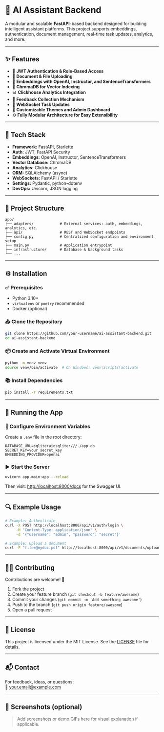# 🧠 AI Assistant Backend

A modular and scalable **FastAPI**-based backend designed for building intelligent assistant platforms. This project supports embeddings, authentication, document management, real-time task updates, analytics, and more.

---

## ✨ Features

- 🔐 **JWT Authentication & Role-Based Access**
- 📄 **Document & File Uploading**
- 🧠 **Embeddings with OpenAI, Instructor, and SentenceTransformers**
- 💃️ **ChromaDB for Vector Indexing**
- 📊 **Clickhouse Analytics Integration**
- 💬 **Feedback Collection Mechanism**
- 🔌 **WebSocket Task Updates**
- 🎨 **Customizable Themes and Admin Dashboard**
- ⚙️ **Fully Modular Architecture for Easy Extensibility**

---

## 💠 Tech Stack

- **Framework:** FastAPI, Starlette
- **Auth:** JWT, FastAPI Security
- **Embeddings:** OpenAI, Instructor, SentenceTransformers
- **Vector Database:** ChromaDB
- **Analytics:** Clickhouse
- **ORM:** SQLAlchemy (async)
- **WebSockets:** FastAPI / Starlette
- **Settings:** Pydantic, python-dotenv
- **DevOps:** Uvicorn, JSON logging

---

## 📁 Project Structure

```
app/
├── adapters/            # External services: auth, embeddings, analytics, etc.
├── api/                 # REST and WebSocket endpoints
├── config.py            # Centralized configuration and environment setup
├── main.py              # Application entrypoint
├── infrastructure/      # Database & background tasks
└── ...
```

---

## ⚙️ Installation

### ✅ Prerequisites

- Python 3.10+
- `virtualenv` or `poetry` recommended
- Docker (optional)

### 📥 Clone the Repository

```bash
git clone https://github.com/your-username/ai-assistant-backend.git
cd ai-assistant-backend
```

### 📦 Create and Activate Virtual Environment

```bash
python -m venv venv
source venv/bin/activate  # On Windows: venv\Scripts\activate
```

### 📚 Install Dependencies

```bash
pip install -r requirements.txt
```

---

## 🧪 Running the App

### 🔐 Configure Environment Variables

Create a `.env` file in the root directory:

```env
DATABASE_URL=sqlite+aiosqlite:///./app.db
SECRET_KEY=your_secret_key
EMBEDDING_PROVIDER=openai
```

### ▶️ Start the Server

```bash
uvicorn app.main:app --reload
```

Then visit: [http://localhost:8000/docs](http://localhost:8000/docs) for the Swagger UI.

---

## 🔍 Example Usage

```bash
# Example: Authenticate
curl -X POST http://localhost:8000/api/v1/auth/login \
     -H "Content-Type: application/json" \
     -d '{"username": "admin", "password": "secret"}'

# Example: Upload a document
curl -F "file=@mydoc.pdf" http://localhost:8000/api/v1/documents/upload
```

---

## 🧑‍💻 Contributing

Contributions are welcome! 🚀

1. Fork the project
2. Create your feature branch (`git checkout -b feature/awesome`)
3. Commit your changes (`git commit -m 'Add something awesome'`)
4. Push to the branch (`git push origin feature/awesome`)
5. Open a pull request

---

## 📄 License

This project is licensed under the MIT License. See the [LICENSE](LICENSE) file for details.

---

## 📬 Contact

For feedback, ideas, or questions:  
📧 your.email@example.com

---

## 📸 Screenshots (optional)

> Add screenshots or demo GIFs here for visual explanation if applicable.
